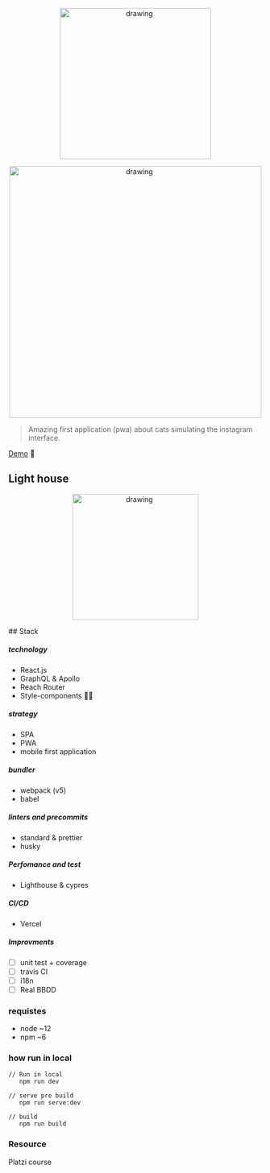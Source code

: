 
<p align="center">
<img algin="center" src="https://res.cloudinary.com/kappys/image/upload/v1631628667/petgram/readme/oie_j6SySfbtEJxo_q21nfe.png" alt="drawing" width="300"/>
</p>

<p align="center">
<img src="https://res.cloudinary.com/kappys/image/upload/v1631624764/petgram/readme/login_uxb28p.png" alt="drawing" width="500"/>
</p>

> Amazing first application (pwa) about cats simulating the instagram interface.



[Demo](petgram-kappys1.vercel.app/) 🐶

## Light house
<p align="center">
<img src="https://res.cloudinary.com/kappys/image/upload/v1631631605/petgram/readme/Captura_de_pantalla_2021-09-14_a_las_16.58.52_yl0gtn.png" alt="drawing" width="250"/>
</p>
## Stack

##### technology
- React.js
- GraphQL & Apollo
- Reach Router
- Style-components 💅🏽

##### strategy 
- SPA
- PWA
- mobile first application

##### bundler
  - webpack (v5)
  - babel

##### linters and precommits
- standard & prettier
- husky
##### Perfomance and test
- Lighthouse & cypres
##### CI/CD 
- Vercel
##### Improvments
- [ ] unit test + coverage
- [ ] travis CI
- [ ] i18n
- [ ] Real BBDD
### requistes
- node ~12
- npm ~6
### how run in local
```node
// Run in local
   npm run dev

// serve pre build
   npm run serve:dev

// build
   npm run build
```

### Resource
Platzi course
